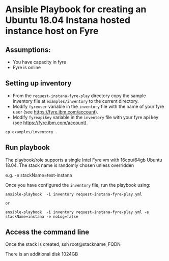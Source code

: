 # Ansible Playbook for creating an Ubuntu 18.04 Instana hosted instance host on Fyre

## Assumptions:

 - You have capacity in fyre
 - Fyre is online

## Setting up inventory

- From the `request-instana-fyre-play` directory copy the sample inventory file at `examples/inventory` to the  current directory.
- Modify `fyreuser` variable in the `inventory` file with the name of your fyre user (see https://fyre.ibm.com/account).
- Modify `fyreapikey` variable in the `inventory` file  with your fyre api key (see https://fyre.ibm.com/account).

```
cp examples/inventory .
```

## Run playbook

The playbook/role supports a single Intel Fyre vm with 16cpu/64gb Ubuntu 18.04.  The stack name is randomly chosen unless overridden

e.g. -e stackName=test-instana


Once you have configured the `inventory` file, run the playbook using:

```
ansible-playbook  -i inventory request-instana-fyre-play.yml 

or

ansible-playbook  -i inventory request-instana-fyre-play.yml -e stackName=instana -e noLog=false 
```

## Access the command line

Once the stack is created, ssh root@stackname_FQDN 

There is an additional disk 1024GB 
